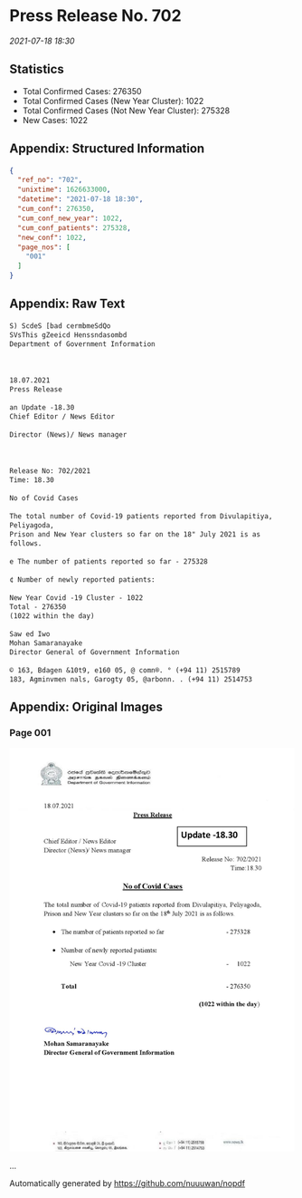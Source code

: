 
# Press Release No. 702
*2021-07-18 18:30*
## Statistics
* Total Confirmed Cases: 276350
* Total Confirmed Cases (New Year Cluster): 1022
* Total Confirmed Cases (Not New Year Cluster): 275328
* New Cases: 1022




## Appendix: Structured Information
```json
{
  "ref_no": "702",
  "unixtime": 1626633000,
  "datetime": "2021-07-18 18:30",
  "cum_conf": 276350,
  "cum_conf_new_year": 1022,
  "cum_conf_patients": 275328,
  "new_conf": 1022,
  "page_nos": [
    "001"
  ]
}
```

## Appendix: Raw Text
```text
S) ScdeS [bad cermbmeSdQo
SVsThis gZeeicd Henssndasombd
Department of Government Information

 

18.07.2021
Press Release

an Update -18.30
Chief Editor / News Editor

Director (News)/ News manager

 

Release No: 702/2021
Time: 18.30

No of Covid Cases

The total number of Covid-19 patients reported from Divulapitiya, Peliyagoda,
Prison and New Year clusters so far on the 18" July 2021 is as follows.

e The number of patients reported so far - 275328

¢ Number of newly reported patients:

New Year Covid -19 Cluster - 1022
Total - 276350
(1022 within the day)

Saw ed Iwo
Mohan Samaranayake
Director General of Government Information

© 163, Bdagen &10t9, e160 05, @ comn®. ° (+94 11) 2515789
183, Agminvmen nals, Garogty 05, @arbonn. . (+94 11) 2514753

```

## Appendix: Original Images

### Page 001

![page_no](https://raw.githubusercontent.com/nuuuwan/nopdf_data/main/nopdf.dgigovlk.ref702.page001.jpeg)
        

...

Automatically generated by https://github.com/nuuuwan/nopdf

    
    